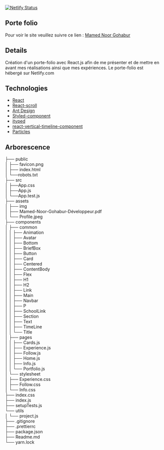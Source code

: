 [![Netlify Status](https://api.netlify.com/api/v1/badges/4e11f024-5dd3-4cab-b259-d77cd561deef/deploy-status)](https://app.netlify.com/sites/mamednoor/deploys)  

## Porte folio

Pour voir le site veuillez suivre ce lien : [Mamed Noor Gohabur](https://mamednoor.netlify.app)  

## Details  

Création d'un porte-folio avec React.js afin de me présenter et de mettre en avant mes réalisations ainsi que mes expériences.
Le porte-folio est hébergé sur Netlify.com

## Technologies

- [React](https://fr.reactjs.org/)
- [React-scroll](https://github.com/fisshy/react-scroll)
- [Ant Design](https://ant.design/)
- [Styled-component](https://styled-components.com/)
- [ityped](https://ityped.surge.sh/)
- [react-vertical-timeline-component](https://stephane-monnot.github.io/react-vertical-timeline/#/)
- [Particles](https://particles.js.org/)

## Arborescence

├── public  
│   ├── favicon.png  
│   ├── index.html  
│   └──robots.txt  
├── src  
│   ├──App.css  
│   ├──App.js  
│   └──App.test.js  
├── assets  
│   ├── img  
│   ├── Mamed-Noor-Gohabur-Développeur.pdf  
│   └── Profile.jpeg  
├── components  
│   ├── common  
│   │   ├── Animation  
│   │   ├── Avatar  
│   │   ├── Bottom  
│   │   ├── BriefBox  
│   │   ├── Button  
│   │   ├── Card  
│   │   ├── Centered  
│   │   ├── ContentBody  
│   │   ├── Flex  
│   │   ├── H1  
│   │   ├── H2  
│   │   ├── Link  
│   │   ├── Main  
│   │   ├── Navbar  
│   │   ├── P  
│   │   ├── SchoolLink  
│   │   ├── Section  
│   │   ├── Text  
│   │   ├── TimeLine  
│   │   └── Title  
│   ├── pages  
│   │   ├── Cards.js  
│   │   ├── Experience.js  
│   │   ├── Follow.js  
│   │   ├── Home.js  
│   │   ├── Info.js  
│   │   └── Portfolio.js  
│   └── stylesheet  
│       ├── Experience.css  
│       ├── Follow.css  
│       └── Info.css  
├── index.css  
├── index.js  
├── setupTests.js  
└── utils  
│   └── project.js  
├── .gitignore  
├── .prettierrc  
├── package.json  
├── Readme.md  
└── yarn.lock
